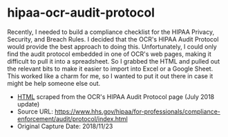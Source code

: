 # hipaa-ocr-audit-protocol
Recently, I needed to build a compliance checklist for the HIPAA Privacy, Security, and Breach Rules. I decided that the OCR's HIPAA Audit Protocol would provide the best approach to doing this. Unfortunately, I could only find the audit protocol embedded in one of OCR's web pages, making it difficult to pull it into a spreadsheet. So I grabbed the HTML and pulled out the relevant bits to make it easier to import into Excel or a Google Sheet. This worked like a charm for me, so I wanted to put it out there in case it might be help someone else out.
* [HTML](https://github.com/jckesler/hipaa-ocr-audit-protocol/blob/master/ocr_hipaa_audit_protocol_201807.html) scraped from the OCR's HIPAA Audit Protocol page (July 2018 update)
* Source URL: https://www.hhs.gov/hipaa/for-professionals/compliance-enforcement/audit/protocol/index.html
* Original Capture Date: 2018/11/23

